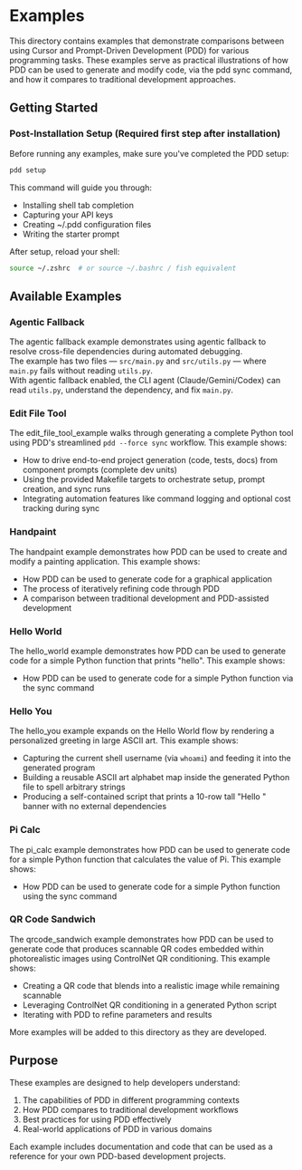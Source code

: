 # Examples

This directory contains examples that demonstrate comparisons between using Cursor and Prompt-Driven Development (PDD) for various programming tasks. These examples serve as practical illustrations of how PDD can be used to generate and modify code, via the pdd sync command, and how it compares to traditional development approaches.

## Getting Started

### Post-Installation Setup (Required first step after installation)

Before running any examples, make sure you've completed the PDD setup:

```bash
pdd setup
```

This command will guide you through:
- Installing shell tab completion
- Capturing your API keys
- Creating ~/.pdd configuration files
- Writing the starter prompt

After setup, reload your shell:
```bash
source ~/.zshrc  # or source ~/.bashrc / fish equivalent
```

## Available Examples

### Agentic Fallback
The agentic fallback example demonstrates using agentic fallback to resolve cross-file dependencies during automated debugging.  
The example has two files — `src/main.py` and `src/utils.py` — where `main.py` fails without reading `utils.py`.  
With agentic fallback enabled, the CLI agent (Claude/Gemini/Codex) can read `utils.py`, understand the dependency, and fix `main.py`.

### Edit File Tool
The edit_file_tool_example walks through generating a complete Python tool using PDD's streamlined `pdd --force sync` workflow. This example shows:
- How to drive end-to-end project generation (code, tests, docs) from component prompts (complete dev units)
- Using the provided Makefile targets to orchestrate setup, prompt creation, and sync runs
- Integrating automation features like command logging and optional cost tracking during sync

### Handpaint
The handpaint example demonstrates how PDD can be used to create and modify a painting application. This example shows:
- How PDD can be used to generate code for a graphical application
- The process of iteratively refining code through PDD
- A comparison between traditional development and PDD-assisted development

### Hello World
The hello_world example demonstrates how PDD can be used to generate code for a simple Python function that prints "hello". This example shows:
- How PDD can be used to generate code for a simple Python function via the sync command

### Hello You
The hello_you example expands on the Hello World flow by rendering a personalized greeting in large ASCII art. This example shows:
- Capturing the current shell username (via `whoami`) and feeding it into the generated program
- Building a reusable ASCII art alphabet map inside the generated Python file to spell arbitrary strings
- Producing a self-contained script that prints a 10-row tall "Hello <username>" banner with no external dependencies

### Pi Calc
The pi_calc example demonstrates how PDD can be used to generate code for a simple Python function that calculates the value of Pi. This example shows:
- How PDD can be used to generate code for a simple Python function using the sync command

### QR Code Sandwich
The qrcode_sandwich example demonstrates how PDD can be used to generate code that produces scannable QR codes embedded within photorealistic images using ControlNet QR conditioning. This example shows:
- Creating a QR code that blends into a realistic image while remaining scannable
- Leveraging ControlNet QR conditioning in a generated Python script
- Iterating with PDD to refine parameters and results

More examples will be added to this directory as they are developed.

## Purpose
These examples are designed to help developers understand:
1. The capabilities of PDD in different programming contexts
2. How PDD compares to traditional development workflows
3. Best practices for using PDD effectively
4. Real-world applications of PDD in various domains

Each example includes documentation and code that can be used as a reference for your own PDD-based development projects.
